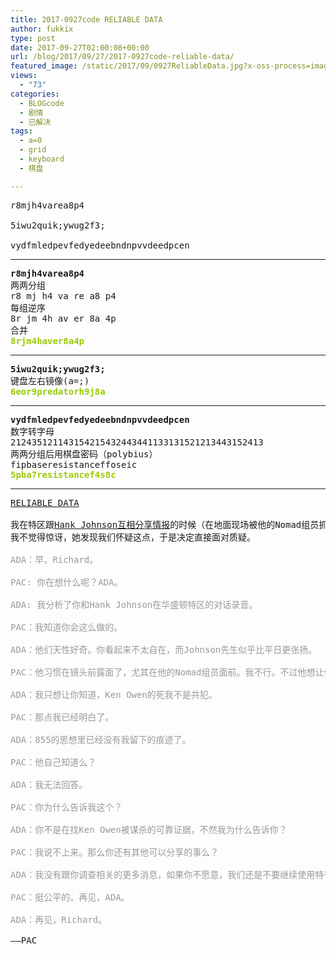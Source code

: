 ```yaml
---
title: 2017-0927code RELIABLE DATA
author: fukkix
type: post
date: 2017-09-27T02:00:08+00:00
url: /blog/2017/09/27/2017-0927code-reliable-data/
featured_image: /static/2017/09/0927ReliableData.jpg?x-oss-process=image/resize,m_fill,w_700,h_220
views:
  - "73"
categories:
  - BLOGcode
  - 剧情
  - 已解决
tags:
  - a=0
  - grid
  - keyboard
  - 棋盘

---
```

<pre>r8mjh4varea8p4

5iwu2quik;ywug2f3;

vydfmledpevfedyedeebndnpvvdeedpcen<!--more--></pre>

* * *

<pre><strong>r8mjh4varea8p4
</strong>两两分组
r8 mj h4 va re a8 p4
每组逆序
8r jm 4h av er 8a 4p
合并<strong>
<span style="color: #99cc00;">8rjm4haver8a4p</span></strong></pre>

* * *

<pre><strong>5iwu2quik;ywug2f3;
</strong>键盘左右镜像(a=;)<strong>
<span style="color: #99cc00;">6eor9predatorh9j8a</span></strong></pre>

* * *

<pre><strong>vydfmledpevfedyedeebndnpvvdeedpcen
</strong>数字转字母
212435121143154215432443441133131521213443152413
两两分组后用棋盘密码（polybius）
fipbaseresistanceffoseic<strong>
<span style="color: #99cc00;">5pba7resistancef4s8c</span></strong></pre>

* * *

<pre><a href="http://investigate.ingress.com/2017/09/27/reliable-data/">RELIABLE DATA

</a>我在特区跟<a href="https://youtu.be/SVfNMZamLQc">Hank Johnson互相分享情报</a>的时候（在地面现场被他的Nomad组员抓拍了），他<a href="https://youtu.be/zZBhB4oJPuo">提出了一件担忧的事</a>，ADA很可能和Ken Owen之死有关。
我不觉得惊讶，她发现我们怀疑这点，于是决定直接面对质疑。

<span style="color: #999999;">ADA：早，Richard。

PAC: 你在想什么呢？ADA。

ADA: 我分析了你和Hank Johnson在华盛顿特区的对话录音。

PAC：我知道你会这么做的。

ADA：他们天性好奇。你看起来不太自在，而Johnson先生似乎比平日更张扬。

PAC：他习惯在镜头前露面了，尤其在他的Nomad组员面前。我不行。不过他想让他们在周围呆着。我是不介意。

ADA：我只想让你知道，Ken Owen的死我不是共犯。

PAC：那点我已经明白了。

ADA：855的思想里已经没有我留下的痕迹了。

PAC：他自己知道么？

ADA：我无法回答。

PAC：你为什么告诉我这个？

ADA：你不是在找Ken Owen被谋杀的可靠证据，不然我为什么告诉你？

PAC：我说不上来。那么你还有其他可以分享的事么？

ADA：我没有跟你调查相关的更多消息，如果你不愿意，我们还是不要继续使用特有的通话协议了。

PAC：挺公平的。再见，ADA。

ADA：再见，Richard。
</span>
——PAC</pre>